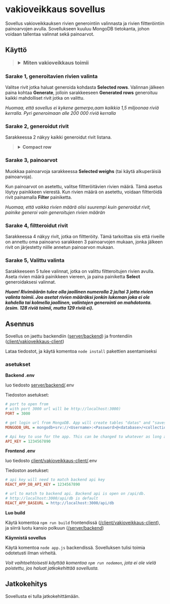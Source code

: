 # vakioveikkaus sovellus

Sovellus vakioveikkauksen rivien generointiin valinnasta ja rivien filtteröintiin painoarvojen avulla.
Sovellukseen kuuluu MongoDB tietokanta, johon voidaan tallentaa valinnat sekä painoarvot.

## Käyttö

> <details>
> <summary style="font-weight: bold; font-size: medium;">Miten vakioveikkaus toimii</summary>
> <br>
>
> Vakioveikkaus on veikkauksen uhkapeli. Pelissä veikkaaja veikkaa erilaisten urheilulajien päivän tuloksista. Peliä pelataan riveillä, joilla yritetään ennustaa kaikkien pelien lopputulokset (voitto, häviö tai tasapeli). Pelissä voidaan myöskin valita useampi valinta voitosta, tasapelistä sekä häviöstä. Jos valitaan useampi vaihtoehto, on pelaajan ostettava kaikki rivit, jotka vastaavat hänen valintaansa. 
>
> *jos pelaaja ei ole varma onko ensimmäisen pelin tulos voitto vai häviö, hän ostaa sekä rivin jossa ensimmäinen peli voitetaan, että pelin jossa ensimmäinen peli päättyy häviöön*
>
> Sovellus on suunniteltu 13 pelin vakioon. Sovelluksella pystyy generoimaan kaikki mahdolliset rivit, jonka jälkeen käuttjä voi asettaa peleille erilaisia painoarvoja. Painoarvojen asettamisen jälkeen käyttäjä voi filtteroida rivejä asettamien painoarvojen jälkeen, jonka avulla voidaan muodostaa valinta jotka ovat painoarvojen mukaan todennäköisimmät.
> 
> Rivit muodostetaan systeemillä, jossa sarakkeissa on pelin tulokset (1 - voitto, X - tasapeli, 2 - häviö). Rivit taas ovat pelejä.
> 
> veikkauksen sivu: https://www.veikkaus.fi/fi/vedonlyonti/vakio
>
> <br>
> </details>

### Sarake 1, generoitavien rivien valinta

Valitse rivit jotka haluat generoida kohdasta **Selected rows**. Valinnan jälkeen paina kohtaa **Generate**, jolloin sarakkeeseen **Generated rows** generoituu kaikki mahdolliset rivit jotka on valittu.

*Huomaa, että sovellus ei kykene gemerpo,aam kaikkia 1,5 miljoonaa riviä kerralla. Pyri generoimaan alle 200 000 riviä kerralla*

### Sarake 2, generoidut rivit

Sarakkeessa 2 näkyy kaikki generoidut rivit listana.

> <details>
> <summary style="font-weight: bold;">Compact row</summary>
> <br>
>
> Compact row on tapa näyttää kaikki generoidut rivit yhdellä rivillä. Compact row ei ole tärkeä sovelluksen käytössä.
>
> Compact row toimii antamalla riville kirjaintunnuksen. Kirjaintunnukset ovat:
>
> 1 -> vastaa riviä jolla on vain 1  
> X -> vastaa riviä jolla on vain X  
> 2 -> vastaa riviä jolla on vain 2  
> L (left) -> vastaa riviä jossa on sekä 1 että X  
> R (right) -> vastaa riviä jossa on sekä X että 2  
> C (cross) -> vastaa riviä jossa on sekä 1 että 2  
> A (all) -> vastaa riviä jossa on kaikki vaihtoehdot (1, X ja 2)
> 
> ```javascript
> // esimerkiksi
> compactRow = "1X2LRCA";
> 
> // vastaa valintaa
> selection = [
>     [1, 0, 0],
>     [0, 1, 0],
>     [0, 0, 1],
>     [1, 1, 0],
>     [0, 1, 1],
>     [1, 0, 1],
>     [1, 1, 1]
> ];
>
> // ja rivejä
> rows = [
>     "1X21X11",
>     "1X2XX11",
>     "1X21211",
>     "1X2X211",
>     "1X21X21",
>     "...",
>     "1X2X222"
> ];
> ```
> </details>

### Sarake 3, painoarvot

Muokkaa painoarvoja sarakkeessa **Selected weighs** (tai käytä alkuperäisiä painoarvoja).

Kun painoarvot on asetettu, valitse filtteröitävien rivien määrä. Tämä asetus löytyy painikkeen vierestä. Kun rivien määrä on asetettu, voidaan filtteröidä rivit painamalla **Filter** painiketta.

*Huomaa, että vaikka rivien määrä olisi suurempi kuin generoidut rivit, painike generoi vain generoitujen rivien määrän*

### Sarake 4, filtteroidut rivit

Sarakkeessa 4 näkyy rivit, jotka on filtteröity. Tämä tarkoittaa siis että riveille on annettu oma painoarvo sarakkeen 3 painoarvojen mukaan, jonka jälkeen rivit on järjestetty niille annetun painoarvon mukaan.

### Sarake 5, Valittu valinta

Sarakkeeseen 5 tulee valinnat, jotka on valittu filtteroitujen rivien avulla. Aseta rivien määrä painikkeen viereen, ja paina painiketta **Select** generoidaksesi valinnat.

***Huom! Rivimäärän tulee olla jaollinen numerolla 2 ja/tai 3 jotta rivien valinta toimii. Jos asetat rivien määräksi jonkin lukeman joka ei ole kahdella tai kolmella jaollinen, valintojen generointi on mahdotonta. (esim. 128 riviä toimii, mutta 129 riviä ei).***

## Asennus

Sovellus on jaettu backendiin ([server/backend](/server/backend/)) ja frontendiin ([client/vakioveikkaus-client](/client/vakioveikkaus-client/))

Lataa tiedostot, ja käytä komentoa `node install` pakettien asentamiseksi

### asetukset

**Backend .env**

luo tiedosto [server/backend/](/server/backend/).env

Tiedoston asetukset:

```ini
# port to open from
# with port 3000 url will be http://localhost:3000)
PORT = 3000

# get login url from MongoDB. App will create tables "datas" and "saves"
MONGODB_URL = mongodb+srv://<Username>:<Password>@<database>/<collection>?retryWrites=true&w=majority&appName=<Cluster>

# Api key to use for the app. This can be changed to whatever as long as it matches frontend api key
API_KEY = 1234567890
```

**Frontend .env**

luo tiedosto [client/vakioveikkaus-client/](/client/vakioveikkaus-client/).env

Tiedoston asetukset:

```ini
# api key will need to match backend api key
REACT_APP_DB_API_KEY = 1234567890

# url to match to backend api. Backend api is open on /api/db.
# http://localhost:3000/api/db is default
REACT_APP_BASEURL = http://localhost:3000/api/db
```

**Luo build**

Käytä komentoa `npm run build` frontendissä ([/client/vakioveikkaus-client](/client/vakioveikkaus-client/)), ja siirrä luotu kansio polkuun ([/server/backend](/server/backend/))

**Käynnistä sovellus**

Käytä komentoa `node app.js` backendissä. Sovelluksen tulisi toimia odotetusti ilman virheitä.

*Voit vaihtoehtoisesti käyttää komentoa `npm run nodemon`, jota ei ole vielä poistettu, jos haluat jatkokehittää sovellusta.*

## Jatkokehitys

Sovellusta ei tulla jatkokehittämään.
